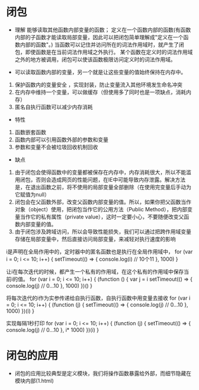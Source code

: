 # 闭包
- 理解
能够读取其他函数内部变量的函数；
定义在一个函数内部的函数(有函数内部的子函数才能读取局部变量，因此可以把闭包简单理解成"定义在一个函数内部的函数"。)
当函数可以记住并访问所在的词法作用域时，就产生了闭包，即使函数是在当前词法作用域之外执行。
某个函数在定义时的词法作用域之外的地方被调用，闭包可以使该函数极限访问定义时的词法作用域。

- 可以读取函数内部的变量，另一个就是让这些变量的值始终保持在内存中。
1. 保护函数内的变量安全 ，实现封装，防止变量流入其他环境发生命名冲突
2. 在内存中维持一个变量，可以做缓存（但使用多了同时也是一项缺点，消耗内存）
3. 匿名自执行函数可以减少内存消耗

- 特性
1. 函数嵌套函数
2. 函数内部可以引用函数外部的参数和变量
3. 参数和变量不会被垃圾回收机制回收

- 缺点
1. 由于闭包会使得函数中的变量都被保存在内存中，内存消耗很大，所以不能滥用闭包，否则会造成网页的性能问题，在IE中可能导致内存泄露。解决方法是，在退出函数之前，将不使用的局部变量全部删除（在使用完变量后手动为它赋值为null）
2. 闭包会在父函数外部，改变父函数内部变量的值。所以，如果你把父函数当作对象（object）使用，把闭包当作它的公用方法（Public Method），把内部变量当作它的私有属性（private value），这时一定要小心，不要随便改变父函数内部变量的值。
3. 由于闭包涉及跨域访问，所以会导致性能损失，我们可以通过把跨作用域变量存储在局部变量中，然后直接访问局部变量，来减轻对执行速度的影响


i是声明在全局作用中的，定时器中的匿名函数也是执行在全局作用域中，
for (var i = 0; i <= 10; i++) {
    setTimeout(() => {
        console.log(i) // 10个11
    }, 1000)
}


让i在每次迭代的时候，都产生一个私有的作用域，在这个私有的作用域中保存当前i的值。
for (var i = 0; i <= 10; i++) {
    (function () {
        var j = i
        setTimeout(() => {
            console.log(j) // 0...10
        }, 1000)
    })()
}

将每次迭代的i作为实参传递给自执行函数，自执行函数中用变量去接收
for (var i = 0; i <= 10; i++) {
    (function (j) {
        setTimeout(() => {
            console.log(j) // 0...10
        }, 1000)
    })(i)
}

实现每隔1秒打印
for (var i = 0; i <= 10; i++) {
    (function (j) {
        setTimeout(() => {
            console.log(j) // 0...10
        }, i* 1000)
    })(i)
}


# 闭包的应用
- 闭包的应用比较典型是定义模块，我们将操作函数暴露给外部，而细节隐藏在模块内部(1.html)
